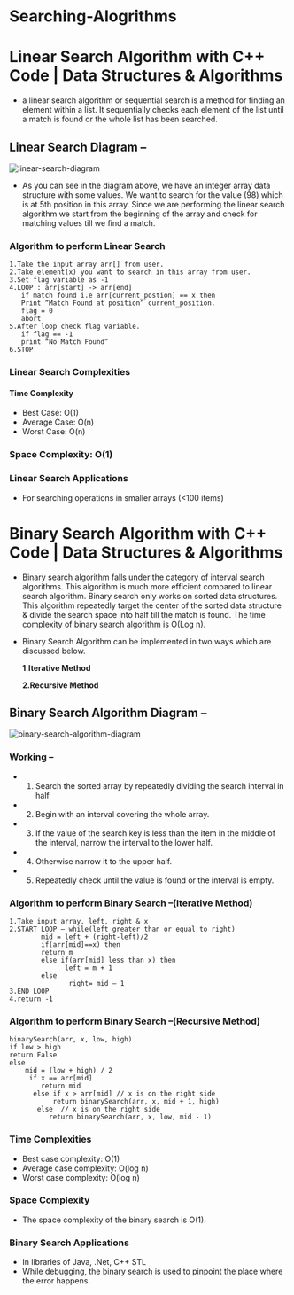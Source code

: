 # Searching-Alogrithms

# Linear Search Algorithm with C++ Code | Data Structures & Algorithms
* a linear search algorithm or sequential search is a method for finding an element within a list. It sequentially checks each element of the list until a match is found or the whole list has been searched.


## Linear Search Diagram –
![linear-search-diagram](https://user-images.githubusercontent.com/80576654/164423342-e642cc6c-fbde-4274-aebd-051b5fa1c8a6.png)
* As you can see in the diagram above, we have an integer array data structure with some values. We want to search for the value (98) which is at 5th position in this array. Since we are performing the linear search algorithm we start from the beginning of the array and check for matching values till we find a match.


### Algorithm to perform Linear Search
    1.Take the input array arr[] from user.
    2.Take element(x) you want to search in this array from user.
    3.Set flag variable as -1
    4.LOOP : arr[start] -> arr[end]
       if match found i.e arr[current_postion] == x then
       Print “Match Found at position” current_position.
       flag = 0
       abort
    5.After loop check flag variable.  
       if flag == -1
       print “No Match Found”
    6.STOP

### Linear Search Complexities
#### Time Complexity
* Best Case:	  O(1)
* Average Case:	O(n)
* Worst Case:	  O(n)

### Space Complexity: O(1)

### Linear Search Applications
* For searching operations in smaller arrays (<100 items)
##


# Binary Search Algorithm with C++ Code | Data Structures & Algorithms
* Binary search algorithm falls under the category of interval search algorithms. This algorithm is much more efficient compared to linear search algorithm. Binary search only works on sorted data structures. This algorithm repeatedly target the center of the sorted data structure & divide the search space into half till the match is found.
The time complexity of binary search algorithm is O(Log n).
* Binary Search Algorithm can be implemented in two ways which are discussed below.
   
   <b>1.Iterative Method</b>
   
   <b>2.Recursive Method</b>
         


## Binary Search Algorithm Diagram –
![binary-search-algorithm-diagram](https://user-images.githubusercontent.com/80576654/164426638-4600bc4e-51d2-4694-8a98-dbf153ca5b9c.png)



### Working –
* 1. Search the sorted array by repeatedly dividing the search interval in half
* 2. Begin with an interval covering the whole array.
* 3. If the value of the search key is less than the item in the middle of the interval, narrow the interval to the lower half.
* 4. Otherwise narrow it to the upper half.
* 5. Repeatedly check until the value is found or the interval is empty.


### Algorithm to perform Binary Search –(Iterative Method)
    1.Take input array, left, right & x
    2.START LOOP – while(left greater than or equal to right)      
            mid = left + (right-left)/2
            if(arr[mid]==x) then
            return m
            else if(arr[mid] less than x) then
                  left = m + 1
            else
                   right= mid – 1
    3.END LOOP
    4.return -1


### Algorithm to perform Binary Search –(Recursive Method)
    binarySearch(arr, x, low, high)
    if low > high
    return False 
    else
        mid = (low + high) / 2 
         if x == arr[mid]
            return mid
          else if x > arr[mid] // x is on the right side
               return binarySearch(arr, x, mid + 1, high)
           else  // x is on the right side
              return binarySearch(arr, x, low, mid - 1)


### Time Complexities
* Best case complexity:    O(1)
* Average case complexity: O(log n)
* Worst case complexity:   O(log n)


### Space Complexity
* The space complexity of the binary search is O(1).


### Binary Search Applications
* In libraries of Java, .Net, C++ STL
* While debugging, the binary search is used to pinpoint the place where the error happens.
##
